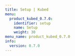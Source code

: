 ```yaml
---
title: Setup | Kubed
menu:
  product_kubed_0.7.0:
    identifier: setup
    name: Setup
    weight: 30
menu_name: product_kubed_0.7.0
info:
  version: 0.7.0
---
```


